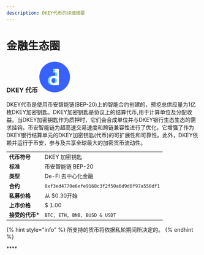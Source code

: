 ```yaml
---
description: DKEY代币的详细摘要
---
```


# 金融生态圈

### DKEY 代币 ![](../.gitbook/assets/emoji.png) 

DKEY代币是使用币安智能链\(BEP-20\)上的智能合约创建的，预挖总供应量为1亿枚DKEY加密钥匙。DKEY加密钥匙是协议上的结算代币,用于计算单位及分配收益。当DKEY加密钥匙作为质押时，它们会合成单位并与DKEY银行生态生态的需求挂钩。币安智能链为超高速交易速度和跨链兼容性进行了优化，它增强了作为DKEY银行结算单元的DKEY加密钥匙\(代币\)的可扩展性和可靠性。此外，DKEY依赖并运行于币安，参与及共享全球最大的加密货币流动性。

|  |  |
| :--- | :--- |
| **代币符号** | DKEY 加密钥匙 |
| **标准** | 币安智能链 BEP-20 |
| **类型** | De-Fi 去中心化金融 |
| **合约** | `0xf3ed4770e6efe9168c3f2f50a6d9d0f97a550df1` |
| **私募价格** | 从 $0.30开始 |
| **上市价格** | $ 1.00 |
| **接受的代币\*** | `BTC, ETH, BNB, BUSD & USDT` |

{% hint style="info" %}
所支持的货币将依据私轮期间所决定的。
{% endhint %}

\*\*\*\*

